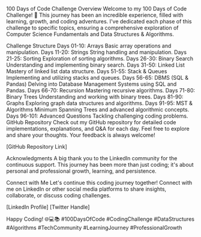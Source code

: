 100 Days of Code Challenge
Overview
Welcome to my 100 Days of Code Challenge! 🚀 This journey has been an incredible experience, filled with learning, growth, and coding adventures. I've dedicated each phase of this challenge to specific topics, ensuring a comprehensive exploration of Computer Science Fundamentals and Data Structures & Algorithms.

Challenge Structure
Days 01-10: Arrays
Basic array operations and manipulation.
Days 11-20: Strings
String handling and manipulation.
Days 21-25: Sorting
Exploration of sorting algorithms.
Days 26-30: Binary Search
Understanding and implementing binary search.
Days 31-50: Linked List
Mastery of linked list data structure.
Days 51-55: Stack & Queues
Implementing and utilizing stacks and queues.
Days 56-65: DBMS (SQL & Pandas)
Delving into Database Management Systems using SQL and Pandas.
Days 66-70: Recursion
Mastering recursive algorithms.
Days 71-80: Binary Trees
Understanding and working with binary trees.
Days 81-90: Graphs
Exploring graph data structures and algorithms.
Days 91-95: MST & Algorithms
Minimum Spanning Trees and advanced algorithmic concepts.
Days 96-101: Advanced Questions
Tackling challenging coding problems.
GitHub Repository
Check out my GitHub repository for detailed code implementations, explanations, and Q&A for each day. Feel free to explore and share your thoughts. Your feedback is always welcome!

[GitHub Repository Link]

Acknowledgments
A big thank you to the LinkedIn community for the continuous support. This journey has been more than just coding; it's about personal and professional growth, learning, and persistence.

Connect with Me
Let's continue this coding journey together! Connect with me on LinkedIn or other social media platforms to share insights, collaborate, or discuss coding challenges.

[LinkedIn Profile]
[Twitter Handle]

Happy Coding! 🌐💻📚 #100DaysOfCode #CodingChallenge #DataStructures #Algorithms #TechCommunity #LearningJourney #ProfessionalGrowth
